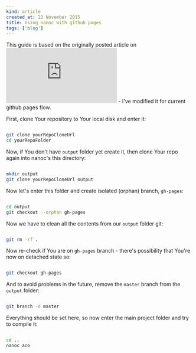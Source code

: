 ```yaml
---
kind: article
created_at: 22 November 2015
title: Using nanoc with github pages
tags: ['blog']
---
```


This guide is based on the originally posted article on ![Schmurfy's blog](http://schmurfy.github.io/2011/05/06/create_your_github_user_page_with_nanoc.html) - I've modified it for current github pages flow.

First, clone Your repository to Your local disk and enter it:

~~~bash

git clone yourRepoCloneUrl
cd yourRepoFolder
~~~

Now, if You don't have `output` folder yet create it, then clone Your repo again into nanoc's this directory:

~~~bash

mkdir output
git clone yourRepoCloneUrl output
~~~

Now let's enter this folder and create isolated (orphan) branch, `gh-pages`:

~~~bash

cd output
git checkout --orphan gh-pages
~~~

Now we have to clean all the contents from our `output` folder git:

~~~bash

git rm -rf .
~~~

Now re-check if You are on `gh-pages` branch - there's possibility that You're now on detached state so:

~~~bash

git checkout gh-pages
~~~ 

And to avoid problems in the future, remove the `master` branch from the `output` folder:

~~~bash

git branch -d master
~~~

Everything should be set here, so now enter the main project folder and try to compile it:

~~~bash

cd ..
nanoc aco
~~~
